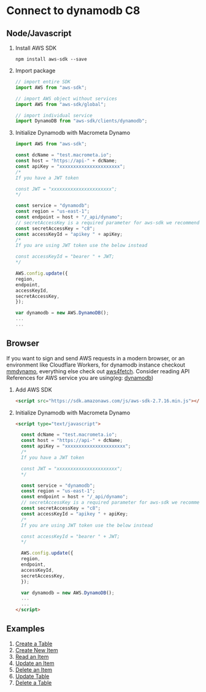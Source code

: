# Connect to dynamodb C8

## Node/Javascript

1. Install AWS SDK

   ```
   npm install aws-sdk --save
   ```

2. Import package

   ```js
   // import entire SDK
   import AWS from "aws-sdk";

   // import AWS object without services
   import AWS from "aws-sdk/global";

   // import individual service
   import DynamoDB from "aws-sdk/clients/dynamodb";
   ```

3. Initialize Dynamodb with Macrometa Dynamo

   ```js
   import AWS from "aws-sdk";

   const dcName = "test.macrometa.io";
   const host = "https://api-" + dcName;
   const apiKey = "xxxxxxxxxxxxxxxxxxxxxx";
   /*
   If you have a JWT token

   const JWT = "xxxxxxxxxxxxxxxxxxxxxx";
   */

   const service = "dynamodb";
   const region = "us-east-1";
   const endpoint = host + "/_api/dynamo";
   // secretAccessKey is a required parameter for aws-sdk we recommend you to pass "c8"
   const secretAccessKey = "c8";
   const accessKeyId = "apikey " + apiKey;
   /*
   If you are using JWT token use the below instead

   const accessKeyId = "bearer " + JWT;
   */

   AWS.config.update({
   region,
   endpoint,
   accessKeyId,
   secretAccessKey,
   });

   var dynamodb = new AWS.DynamoDB();
   ...
   ...
   ```

## Browser

If you want to sign and send AWS requests in a modern browser, or an environment like Cloudflare Workers, for dynamodb instance checkout [mmdynamo](https://www.npmjs.com/package/mmdynamo), everything else check out [aws4fetch](https://www.npmjs.com/package/aws4fetch). Consider reading API References for AWS service you are using(eg: [dynamodb](https://docs.aws.amazon.com/amazondynamodb/latest/APIReference/Welcome.html))

1. Add AWS SDK

   ```html
   <script src="https://sdk.amazonaws.com/js/aws-sdk-2.7.16.min.js"></script>
   ```

2. Initialize Dynamodb with Macrometa Dynamo

   ```html
   <script type="text/javascript">

     const dcName = "test.macrometa.io";
     const host = "https://api-" + dcName;
     const apiKey = "xxxxxxxxxxxxxxxxxxxxxx";
     /*
     If you have a JWT token

     const JWT = "xxxxxxxxxxxxxxxxxxxxxx";
     */

     const service = "dynamodb";
     const region = "us-east-1";
     const endpoint = host + "/_api/dynamo";
     // secretAccessKey is a required parameter for aws-sdk we recommend you to pass "c8"
     const secretAccessKey = "c8";
     const accessKeyId = "apikey " + apiKey;
     /*
     If you are using JWT token use the below instead

     const accessKeyId = "bearer " + JWT;
     */

     AWS.config.update({
     region,
     endpoint,
     accessKeyId,
     secretAccessKey,
     });

     var dynamodb = new AWS.DynamoDB();
     ...
     ...
   </script>
   ```

## Examples

1. [Create a Table](createTable.md)
2. [Create New Item](createNewItem.md)
3. [Read an Item](readAnItem.md)
4. [Update an Item](updateAnItem.md)
5. [Delete an Item](deleteAnItem.md)
6. [Update Table](updateTable.md)
7. [Delete a Table](deleteTable.md)
